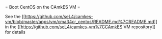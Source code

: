 = Boot CentOS on the CAmkES VM =

See the
\[\[<https://github.com/seL4/camkes-vm/blob/master/apps/vm/cma34cr_centos/README.md%7CREADME.md>\]\]
in the \[\[<https://github.com/seL4/camkes-vm%7CCAmkES> VM
repository\]\] for details

